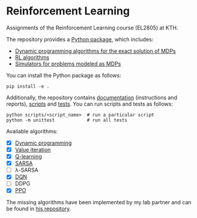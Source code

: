 # Reinforcement Learning

Assignments of the Reinforcement Learning course (EL2805) at KTH.

The repository provides a [Python package](el2805), which includes:

- [Dynamic programming algorithms for the exact solution of MDPs](el2805/agents/mdp)
- [RL algorithms](el2805/agents/rl)
- [Simulators for problems modeled as MDPs](el2805/envs)

You can install the Python package as follows:

```shell
pip install -e .
```

Additionally, the repository contains [documentation](docs) (instructions and reports), [scripts](scripts)
and [tests](tests). You can run scripts and tests as follows:

```shell
python scripts/<script_name>  # run a particular script
python -m unittest            # run all tests
```

Available algorithms:

- [x] [Dynamic programming](el2805/agents/mdp/dynamic_programming.py)
- [x] [Value iteration](el2805/agents/mdp/value_iteration.py)
- [x] [Q-learning](el2805/agents/rl/q_learning.py)
- [x] [SARSA](el2805/agents/rl/sarsa.py)
- [ ] λ-SARSA
- [x] [DQN](el2805/agents/rl/dqn.py)
- [ ] DDPG
- [x] [PPO](el2805/agents/rl/ppo.py)

The missing algorithms have been implemented by my lab partner and can be found
in [his repository](https://github.com/afcarzero1/ReinforcementLearning).
